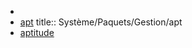 -
- [apt](https://en.wikipedia.org/wiki/APT_(software))
  title:: Système/Paquets/Gestion/apt
- [aptitude](https://wiki.debian.org/Aptitude)